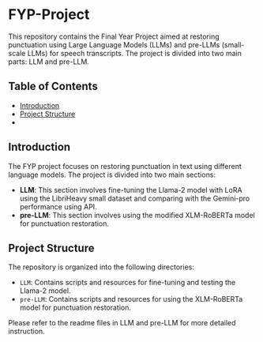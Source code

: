 # FYP-Project

This repository contains the Final Year Project aimed at restoring punctuation using Large Language Models (LLMs) and pre-LLMs (small-scale LLMs) for speech transcripts. The project is divided into two main parts: LLM and pre-LLM.

## Table of Contents
- [Introduction](#introduction)
- [Project Structure](#project-structure)
- 
## Introduction

The FYP project focuses on restoring punctuation in text using different language models. The project is divided into two main sections:

- **LLM**: This section involves fine-tuning the Llama-2 model with LoRA using the LibriHeavy small dataset and comparing with the Gemini-pro performance using API.
- **pre-LLM**: This section involves using the modified XLM-RoBERTa model for punctuation restoration.

## Project Structure

The repository is organized into the following directories:

- `LLM`: Contains scripts and resources for fine-tuning and testing the Llama-2 model.
- `pre-LLM`: Contains scripts and resources for using the XLM-RoBERTa model for punctuation restoration.

Please refer to the readme files in LLM and pre-LLM for more detailed instruction.

